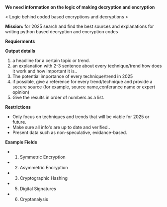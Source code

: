**We need information on the logic of making decryption and encryption** 

< Logic behind coded based encryptions and decryptions >


**Mission:** for 2025 search and find the best sources and explanations for writing python based decryption and encryption codes

**Requierments** 

**Output details**
1.  a headline for a certain topic or trend.
2.  an explanation with 2-3 sentence about every technique/trend how does it work and how important it is..
3.  The potential importance of every technique/trend in 2025  
4.  if possible, give a reference for every trend/technique and provide a secure source (for example, source name,conferance name or expert opinion)
5.  Give the results in order of numbers as a list.


**Restrictions**
- Only focus on techniques and trends that will be viable for 2025 or future.
- Make sure all info's are up to date and verified..
- Present data such as non-speculative, evidance-based.

**Example Fields**
- 1. Symmetric Encryption
- 2. Asymmetric Encryption
- 3. Cryptographic Hashing
- 5. Digital Signatures
- 6. Cryptanalysis
